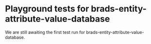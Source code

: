 # Playground tests for brads-entity-attribute-value-database
We are still awaiting the first test run for brads-entity-attribute-value-database.

